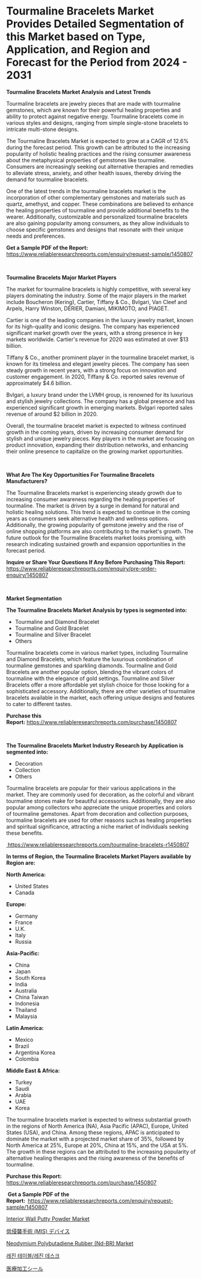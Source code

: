 <p><h1>Tourmaline Bracelets Market Provides Detailed Segmentation of this Market based on Type, Application, and Region and Forecast for the Period from 2024 - 2031</h1></p><p><strong>Tourmaline Bracelets Market Analysis and Latest Trends</strong></p>
<p><p>Tourmaline bracelets are jewelry pieces that are made with tourmaline gemstones, which are known for their powerful healing properties and ability to protect against negative energy. Tourmaline bracelets come in various styles and designs, ranging from simple single-stone bracelets to intricate multi-stone designs.</p><p>The Tourmaline Bracelets Market is expected to grow at a CAGR of 12.6% during the forecast period. This growth can be attributed to the increasing popularity of holistic healing practices and the rising consumer awareness about the metaphysical properties of gemstones like tourmaline. Consumers are increasingly seeking out alternative therapies and remedies to alleviate stress, anxiety, and other health issues, thereby driving the demand for tourmaline bracelets.</p><p>One of the latest trends in the tourmaline bracelets market is the incorporation of other complementary gemstones and materials such as quartz, amethyst, and copper. These combinations are believed to enhance the healing properties of tourmaline and provide additional benefits to the wearer. Additionally, customizable and personalized tourmaline bracelets are also gaining popularity among consumers, as they allow individuals to choose specific gemstones and designs that resonate with their unique needs and preferences.</p></p>
<p><strong>Get a Sample PDF of the Report:&nbsp;</strong> <a href="https://www.reliableresearchreports.com/enquiry/request-sample/1450807">https://www.reliableresearchreports.com/enquiry/request-sample/1450807</a></p>
<p>&nbsp;</p>
<p><strong>Tourmaline Bracelets Major Market Players</strong></p>
<p><p>The market for tourmaline bracelets is highly competitive, with several key players dominating the industry. Some of the major players in the market include Boucheron (Kering), Cartier, Tiffany & Co., Bvlgari, Van Cleef and Arpels, Harry Winston, DÉRIER, Damiani, MIKIMOTO, and PIAGET.</p><p>Cartier is one of the leading companies in the luxury jewelry market, known for its high-quality and iconic designs. The company has experienced significant market growth over the years, with a strong presence in key markets worldwide. Cartier's revenue for 2020 was estimated at over $13 billion.</p><p>Tiffany & Co., another prominent player in the tourmaline bracelet market, is known for its timeless and elegant jewelry pieces. The company has seen steady growth in recent years, with a strong focus on innovation and customer engagement. In 2020, Tiffany & Co. reported sales revenue of approximately $4.6 billion.</p><p>Bvlgari, a luxury brand under the LVMH group, is renowned for its luxurious and stylish jewelry collections. The company has a global presence and has experienced significant growth in emerging markets. Bvlgari reported sales revenue of around $2 billion in 2020.</p><p>Overall, the tourmaline bracelet market is expected to witness continued growth in the coming years, driven by increasing consumer demand for stylish and unique jewelry pieces. Key players in the market are focusing on product innovation, expanding their distribution networks, and enhancing their online presence to capitalize on the growing market opportunities.</p></p>
<p>&nbsp;</p>
<p><strong>What Are The Key Opportunities For Tourmaline Bracelets Manufacturers?</strong></p>
<p><p>The Tourmaline Bracelets market is experiencing steady growth due to increasing consumer awareness regarding the healing properties of tourmaline. The market is driven by a surge in demand for natural and holistic healing solutions. This trend is expected to continue in the coming years as consumers seek alternative health and wellness options. Additionally, the growing popularity of gemstone jewelry and the rise of online shopping platforms are also contributing to the market's growth. The future outlook for the Tourmaline Bracelets market looks promising, with research indicating sustained growth and expansion opportunities in the forecast period.</p></p>
<p><strong>Inquire or Share Your Questions If Any Before Purchasing This Report:</strong> <a href="https://www.reliableresearchreports.com/enquiry/pre-order-enquiry/1450807">https://www.reliableresearchreports.com/enquiry/pre-order-enquiry/1450807</a></p>
<p>&nbsp;</p>
<p><strong>Market Segmentation</strong></p>
<p><strong>The Tourmaline Bracelets Market Analysis by types is segmented into:</strong></p>
<p><ul><li>Tourmaline and Diamond Bracelet</li><li>Tourmaline and Gold Bracelet</li><li>Tourmaline and Silver Bracelet</li><li>Others</li></ul></p>
<p><p>Tourmaline bracelets come in various market types, including Tourmaline and Diamond Bracelets, which feature the luxurious combination of tourmaline gemstones and sparkling diamonds. Tourmaline and Gold Bracelets are another popular option, blending the vibrant colors of tourmaline with the elegance of gold settings. Tourmaline and Silver Bracelets offer a more affordable yet stylish choice for those looking for a sophisticated accessory. Additionally, there are other varieties of tourmaline bracelets available in the market, each offering unique designs and features to cater to different tastes.</p></p>
<p><strong>Purchase this Report:&nbsp;</strong><a href="https://www.reliableresearchreports.com/purchase/1450807">https://www.reliableresearchreports.com/purchase/1450807</a></p>
<p>&nbsp;</p>
<p><strong>The Tourmaline Bracelets Market Industry Research by Application is segmented into:</strong></p>
<p><ul><li>Decoration</li><li>Collection</li><li>Others</li></ul></p>
<p><p>Tourmaline bracelets are popular for their various applications in the market. They are commonly used for decoration, as the colorful and vibrant tourmaline stones make for beautiful accessories. Additionally, they are also popular among collectors who appreciate the unique properties and colors of tourmaline gemstones. Apart from decoration and collection purposes, tourmaline bracelets are used for other reasons such as healing properties and spiritual significance, attracting a niche market of individuals seeking these benefits.</p></p>
<p><a href="https://www.reliableresearchreports.com/tourmaline-bracelets-r1450807">&nbsp;https://www.reliableresearchreports.com/tourmaline-bracelets-r1450807</a></p>
<p><strong>In terms of Region, the Tourmaline Bracelets Market Players available by Region are:</strong></p>
<p>
    <p> <strong> North America: </strong>
        <ul>
            <li>United States</li>
            <li>Canada</li>
        </ul>
        </p> 
    <p> <strong> Europe: </strong>
        <ul>
            <li>Germany</li>
            <li>France</li>
            <li>U.K.</li>
            <li>Italy</li>
            <li>Russia</li>
        </ul>
        </p> 
    <p> <strong> Asia-Pacific: </strong>
        <ul>
            <li>China</li>
            <li>Japan</li>
            <li>South Korea</li>
            <li>India</li>
            <li>Australia</li>
            <li>China Taiwan</li>
            <li>Indonesia</li>
            <li>Thailand</li>
            <li>Malaysia</li>
        </ul>
        </p> 
    <p> <strong> Latin America: </strong>
        <ul>
            <li>Mexico</li>
            <li>Brazil</li>
            <li>Argentina Korea</li>
            <li>Colombia</li>
        </ul>
        </p> 
    <p> <strong> Middle East & Africa: </strong>
        <ul>
            <li>Turkey</li>
            <li>Saudi</li>
            <li>Arabia</li>
            <li>UAE</li>
            <li>Korea</li>
        </ul>
    </p>
    </p>
<p><p>The tourmaline bracelets market is expected to witness substantial growth in the regions of North America (NA), Asia Pacific (APAC), Europe, United States (USA), and China. Among these regions, APAC is anticipated to dominate the market with a projected market share of 35%, followed by North America at 25%, Europe at 20%, China at 15%, and the USA at 5%. The growth in these regions can be attributed to the increasing popularity of alternative healing therapies and the rising awareness of the benefits of tourmaline.</p></p>
<p><strong>Purchase this Report: </strong><a href="https://www.reliableresearchreports.com/purchase/1450807">https://www.reliableresearchreports.com/purchase/1450807</a></p>
<p>&nbsp;<strong>Get a Sample PDF of the Report:&nbsp;&nbsp;</strong><a href="https://www.reliableresearchreports.com/enquiry/request-sample/1450807">https://www.reliableresearchreports.com/enquiry/request-sample/1450807</a></p>
<p><strong></strong></p>
<p><p><a href="https://github.com/lubmix/Market-Research-Report-List-3/blob/main/interior-wall-putty-powder-market.md">Interior Wall Putty Powder Market</a></p><p><a href="https://github.com/DeonBoer2023/Market-Research-Report-List-1/blob/main/5484011140104.md">低侵襲手術 (MIS) デバイス</a></p><p><a href="https://github.com/Hazelklievgspy6vdcsmu106w/Market-Research-Report-List-3/blob/main/neodymium-polybutadiene-rubber-nd-br-market.md">Neodymium Polybutadiene Rubber (Nd-BR) Market</a></p><p><a href="https://github.com/muchswr/Market-Research-Report-List-1/blob/main/5652433148010.md">레진 테이블/레진 데스크</a></p><p><a href="https://github.com/efcvopdgkdx128/Market-Research-Report-List-2/blob/main/3296522140105.md">医療加工シール</a></p></p>